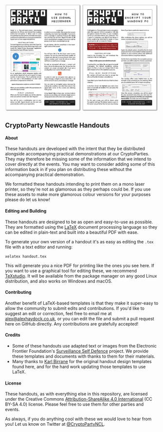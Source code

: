![Handouts](https://raw.githubusercontent.com/ORGNorthEast/CryptoParty-Newcastle/master/Web%20Assets/handouts.png)

## CryptoParty Newcastle Handouts

#### About
These handouts are developed with the intent that they be distributed alongside accompanying practical demonstrations at our CryptoParties. They may therefore be missing some of the information that we intend to cover directly at the events. You may want to consider adding some of this information back in if you plan on distributing these without the accompanying practical demonstration.

We formatted these handouts intending to print them on a mono laser printer, so they're not as glamorous as they perhaps could be. If you use these assets to make more glamorous colour versions for your purposes please do let us know!

#### Editing and Building
These handouts are designed to be as open and easy-to-use as possible. They are formatted using the [LaTeX](https://en.wikibooks.org/wiki/LaTeX) document processing language so they can be edited in plain-text and built into a beautiful PDF with ease.

To generate your own version of a handout it's as easy as editing the `.tex` file with a text editor and running:
```
xelatex handout.tex
```

This will generate you a nice PDF for printing like the ones you see here. If you want to use a graphical tool for editing these, we recommend [TeXstudio](http://texstudio.sourceforge.net/). It will be available from the package manager on any good Linux distribution, and also works on Windows and macOS.

#### Contributing
Another benefit of LaTeX-based templates is that they make it super-easy to allow the community to submit edits and contributions. If you'd like to suggest an edit or correction, feel free to email me at [alex@alexhaydock.co.uk](mailto:alex@alexhaydock.co.uk), or you can edit the file and submit a pull request here on GitHub directly. Any contributions are gratefully accepted!

#### Credits
* Some of these handouts use adapted text or images from the Electronic Frontier Foundation's [Surveillance Self Defence](https://ssd.eff.org/) project. We provide these templates and documents with thanks to them for their materials.
* Many thanks to [Karl Birrane](https://github.com/karlbirrane) for the original handout design templates found here, and for the hard work updating those templates to use LaTeX.

#### License
These handouts, as with everything else in this repository, are licensed under the Creative Commons [Attribution-ShareAlike 4.0 International](https://creativecommons.org/licenses/by-sa/4.0/) (CC BY-SA 4.0) license. Please feel free to use them for other parties and events.

As always, if you do anything cool with these we would love to hear from you! Let us know on Twitter at [@CryptoPartyNCL](https://twitter.com/CryptoPartyNCL).
